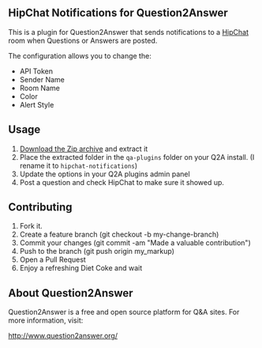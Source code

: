 ## HipChat Notifications for Question2Answer

This is a plugin for Question2Answer that sends notifications to a [HipChat](http://www.hipchat.com) room when Questions or Answers are posted.

The configuration allows you to change the:

* API Token
* Sender Name
* Room Name
* Color
* Alert Style

## Usage

1. [Download the Zip archive](https://github.com/jhubert/qa-hipchat-notifications/archive/master.zip) and extract it
2. Place the extracted folder in the `qa-plugins` folder on your Q2A install. (I rename it to `hipchat-notifications`)
3. Update the options in your Q2A plugins admin panel
4. Post a question and check HipChat to make sure it showed up.

## Contributing

1. Fork it.
2. Create a feature branch (git checkout -b my-change-branch)
3. Commit your changes (git commit -am "Made a valuable contribution")
4. Push to the branch (git push origin my_markup)
5. Open a Pull Request
6. Enjoy a refreshing Diet Coke and wait

## About Question2Answer

Question2Answer is a free and open source platform for Q&A sites. For more information, visit:

http://www.question2answer.org/
